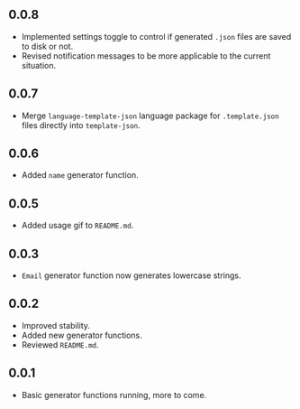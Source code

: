 ## 0.0.8
* Implemented settings toggle to control if generated `.json` files are saved to disk or not.
* Revised notification messages to be more applicable to the current situation.

## 0.0.7
* Merge `language-template-json` language package for `.template.json` files directly into `template-json`.

## 0.0.6
* Added `name` generator function.

## 0.0.5
* Added usage gif to `README.md`.

## 0.0.3
* `Email` generator function now generates lowercase strings.

## 0.0.2
* Improved stability.
* Added new generator functions.
* Reviewed `README.md`.

## 0.0.1
* Basic generator functions running, more to come.
